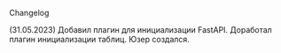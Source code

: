 Changelog

(31.05.2023)
Добавил плагин для инициализации FastAPI.
Доработал плагин инициализации таблиц.
Юзер создался.
